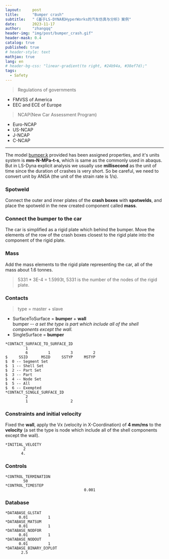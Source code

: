 ```yaml
---
layout:     post
title:      "Bumper crash"
subtitle:   "《基于LS-DYNA和HyperWorks的汽车仿真与分析》案例"
date:       2023-11-17
author:     "zhangqq"
header-img: "img/post/bumper_crash.gif"
header-mask: 0.4
catalog: true
published: true
# header-style: text
mathjax: true
lang: en
# header-bg-css: "linear-gradient(to right, #24b94a, #38ef7d);"
tags:
  - Safety
---
```


>Regulations of governments  
- FMVSS of America  
- EEC and ECE of Europe

>NCAP(New Car Assessment Program)  
- Euro-NCAP  
- US-NCAP  
- J-NCAP  
- C-NCAP

---

The model [bumper.k]() provided has been assigned properties, and it's units system is **mm-N-MPa-t-s**, which is same as the commonly used in abaqus. But in LS-Dyna explicit analysis we usually use **millisecond** as the unit of time since the duration of crashes is very short. So be careful, we need to convert unit by ANSA (the unit of the strain rate is 1/s).

### Spotweld
Connect the outer and inner plates of the **crash boxes** with **spotwelds**, and place the spotweld in the new created component called **mass**.

### Connect the bumper to the car
The car is simplified as a rigid plate which behind the bumper.
Move the elements of the row of the crash boxes closest to the rigid plate into the component of the rigid plate.

### Mass
Add the mass elements to the rigid plate representing the car, all of the mass about 1.6 tonnes.  
>5331 * 3E-4 = 1.5993t, 5331 is the number of the nodes of the rigid plate.

### Contacts
>type = master + slave

- SurfaceToSurface = **bumper** + **wall**  
    bumper -- *a set the type is part which include all of the shell components except the wall.*
- SingleSurface = **bumper**

```
*CONTACT_SURFACE_TO_SURFACE_ID
         1
         6         1         3         2
$     SSID      MSID     SSTYP     MSTYP
$  0 -- Segment Set
$  1 -- Shell Set
$  2 -- Part Set
$  3 -- Part
$  4 -- Node Set
$  5 -- All
$  6 -- Exempted
*CONTACT_SINGLE_SURFACE_ID
         2
         1                   2
```

### Constraints and initial velocity
Fixed the **wall**, apply the Vx (velocity in X-Coordination) of **4 mm/ms** to the **velocity** (a set the type is node which include all of the shell components except the wall).

```
*INITIAL_VELOITY
        2
       4.
```

### Controls
```
*CONTROL_TERMINATION
        50
*CONTROL_TIMESTEP
                                   0.001
```

### Database
```
*DATABASE_GLSTAT
      0.01         1
*DATABASE_MATSUM
      0.01         1
*DATABASE_NODFOR
      0.01         1
*DATABASE_NODOUT
      0.01         1
*DATABASE_BINARY_D3PLOT
       2.5
```

